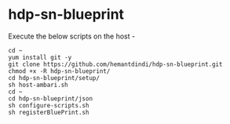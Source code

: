 # hdp-sn-blueprint

Execute the below scripts on the host - 

    cd ~
    yum install git -y
    git clone https://github.com/hemantdindi/hdp-sn-blueprint.git
    chmod +x -R hdp-sn-blueprint/
    cd hdp-sn-blueprint/setup/
    sh host-ambari.sh
    cd ~
    cd hdp-sn-blueprint/json
    sh configure-scripts.sh
    sh registerBluePrint.sh
	   
